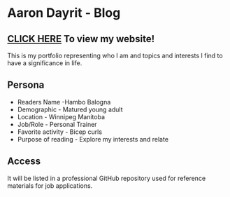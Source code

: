 # Aaron Dayrit - Blog

## [CLICK HERE](https://aarondayrit.github.io/aaron-dayrit.github.io/Intro_To_Web_Development/FINAL-PROJECT/index.html) To view my website!

This is my portfolio representing who I am and topics and interests I find to have a significance in life.
## Persona
    
* Readers Name -Hambo Balogna
* Demographic - Matured young adult
* Location - Winnipeg Manitoba
* Job/Role - Personal Trainer
* Favorite activity - Bicep curls
* Purpose of reading - Explore my interests and relate

## Access
It will be listed in a professional GitHub repository used for reference materials for job applications.
